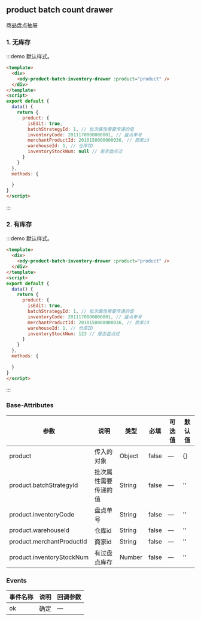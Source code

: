 ## product batch count drawer

商品盘点抽屉

### 1. 无库存

:::demo 默认样式。

```html
<template>
  <div>
    <ody-product-batch-inventory-drawer :product="product" />
  </div>
</template>
<script>
export default {
  data() {
    return {
      product: {
        isEdit: true,
        batchStrategyId: 1, // 批次属性需要传递的值
        inventoryCode: 2011170000000001, // 盘点单号
        merchantProductId: 2010150000000036, // 商家id
        warehouseId: 1, // 仓库ID
        inventoryStockNum: null // 是否盘点过
      }
    }
  },
  methods: {
   
  }
}
</script>
```
:::

### 2. 有库存

:::demo 默认样式。

```html
<template>
  <div>
    <ody-product-batch-inventory-drawer :product="product" />
  </div>
</template>
<script>
export default {
  data() {
    return {
      product: {
        isEdit: true,
        batchStrategyId: 1, // 批次属性需要传递的值
        inventoryCode: 2011170000000001, // 盘点单号
        merchantProductId: 2010150000000036, // 商家id
        warehouseId: 1, // 仓库ID
        inventoryStockNum: 123 // 是否盘点过
      }
    }
  },
  methods: {
   
  }
}
</script>
```
:::

### Base-Attributes

| 参数      | 说明          | 类型      | 必填 | 可选值                           | 默认值  |
|---------- |-------------- |---------- |--------------------------------  |-------- |-------- |
| product    | 传入的对象         | Object | false | — | {} |
| product.batchStrategyId    | 批次属性需要传递的值         | String | false | — | '' |
| product.inventoryCode    | 盘点单号         | String | false | — | '' |
| product.warehouseId    | 仓库id         | String | false | — | '' |
| product.merchantProductId    | 商家id         | String | false | — | '' |
| product.inventoryStockNum    | 有过盘点库存         | Number | false | — | '' |


### Events

| 事件名称    | 说明     | 回调参数 |
| ----------- | -------- | -------- |
| ok     | 确定 | —        |